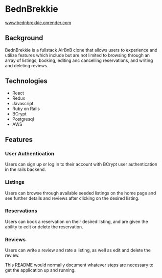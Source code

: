 # BednBrekkie

www.bednbrekkie.onrender.com

## Background

BednBrekkie is a fullstack AirBnB clone that allows users to experience and utilize features which include but are not limited to browsing through an array of listings, booking, editing anc cancelling reservations, and writing and deleting reviews.

## Technologies

- React
- Redux
- Javascript
- Ruby on Rails
- BCrypt
- Postgresql
- AWS

## Features

### User Authentication

Users can sign up or log in to their account with BCrypt user authentication in the rails backend.

### Listings

Users can browse through available seeded listings on the home page and see further details and reviews after clicking on the desired listing.

### Reservations

Users can book a reservation on their desired listing, and are given the ability to edit or delete the reservation.

### Reviews

Users can write a review and rate a listing, as well as edit and delete the review. 

This README would normally document whatever steps are necessary to get the
application up and running.

